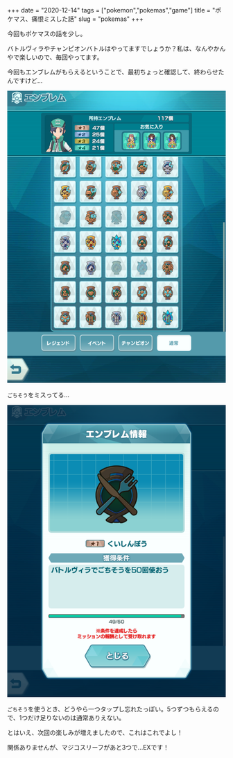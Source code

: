 +++
date = "2020-12-14"
tags = ["pokemon","pokemas","game"]
title = "ポケマス、痛恨ミスした話"
slug = "pokemas"
+++

今回もポケマスの話を少し。

バトルヴィラやチャンピオンバトルはやってますでしょうか？私は、なんやかんやで楽しいので、毎回やってます。

今回もエンブレムがもらえるということで、最初ちょっと確認して、終わらせたんですけど...

![](https://raw.githubusercontent.com/syui/img/master/other/pokemonmasters_20201214_3626.png)

`ごちそう`をミスってる...

![](https://raw.githubusercontent.com/syui/img/master/other/pokemonmasters_20201214_3627.png)

`ごちそう`を使うとき、どうやら一つタップし忘れたっぽい。5つずつもらえるので、1つだけ足りないのは通常ありえない。

とはいえ、次回の楽しみが増えましたので、これはこれでよし！

関係ありませんが、マジコスリーフがあと3つで...EXです！
